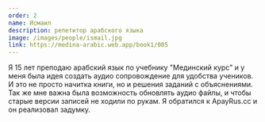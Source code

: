 ```yaml
---
order: 2
name: Исмаил
description: репетитор арабского языка
image: /images/people/ismail.jpg
link: https://medina-arabic.web.app/book1/005
---
```


Я 15 лет преподаю арабский язык по учебнику "Мединский курс" и у меня была идея создать аудио сопровождение для удобства учеников. И это не просто начитка книги, но и решения заданий с объяснениями. Так же мне важна была возможность обновлять аудио файлы, и чтобы старые версии записей не ходили по рукам. Я обратился к ApayRus.cc и он реализовал задумку.
